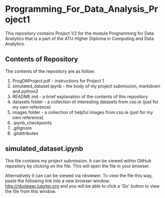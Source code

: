 # Programming_For_Data_Analysis_Project1

This repository contains Project 1/2 for the module Programming for Data Analytics that is a part of the ATU Higher Diploma in Computing and Data Analytics. 

## Contents of Repository

The contents of the repository are as follow:
1. ProgDAProject.pdf - instructions for Project 1
2. simulated_dataset.ipynb - the body of my project submission, markdown and python3
3. README.md - a brief explanation of the contents of this repository
4. datasets folder - a collection of interesting datasets from cso.ie (just for my own reference)
5. images folder - a collection of helpful images from cso.ie (just for my own reference)
6. .ipynb_checkpoints
7. .gitignore
8. .gitattributes


## simulated_dataset.ipynb

This file contains my project submission. It can be viewed within GitHub repository by clicking on the file. This will open the file in your browser. 

Alternatively it can can be viewed via nbviewer. To view the file this way, paste the following link into a new browser window: http://nbviewer.jupyter.org and you will be able to click a 'Go' button to view the file from this window. 

 
